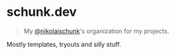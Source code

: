 # schunk.dev

> My [@nikolaischunk](https://github.com/nikolaischunk)'s organization for my projects.
>
Mostly templates, tryouts and silly stuff.